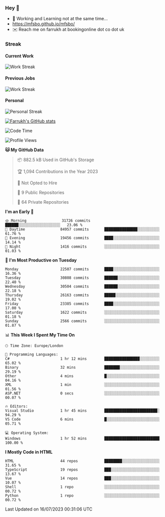 ### Hey 👋

- 🏃 Working and Learning not at the same time...
- https://mfsbo.github.io/mfsbo/
- ✉️ Reach me on farrukh at bookingonline dot co dot uk

### Streak
#### Current Work
![Work Streak](https://streak-stats.demolab.com/?user=mfsbo)
#### Previous Jobs
![Work Streak](https://streak-stats.demolab.com/?user=farrukhcw)
#### Personal
![Personal Streak](https://streak-stats.demolab.com/?user=farrukhsubhani)

[![Farrukh's GitHub stats](https://github-readme-stats.vercel.app/api?username=mfsbo&hide=stars&count_private=true)](https://github.com/mfsbo/)

<!--START_SECTION:waka-->
![Code Time](http://img.shields.io/badge/Code%20Time-356%20hrs%2041%20mins-blue)

![Profile Views](http://img.shields.io/badge/Profile%20Views-12-blue)

**🐱 My GitHub Data** 

> 📦 882.5 kB Used in GitHub's Storage 
 > 
> 🏆 1,094 Contributions in the Year 2023
 > 
> 🚫 Not Opted to Hire
 > 
> 📜 9 Public Repositories 
 > 
> 🔑 64 Private Repositories 
 > 
**I'm an Early 🐤** 

```text
🌞 Morning                31726 commits       ██████░░░░░░░░░░░░░░░░░░░   23.06 % 
🌆 Daytime                84957 commits       ███████████████░░░░░░░░░░   61.76 % 
🌃 Evening                19456 commits       ████░░░░░░░░░░░░░░░░░░░░░   14.14 % 
🌙 Night                  1416 commits        ░░░░░░░░░░░░░░░░░░░░░░░░░   01.03 % 
```
📅 **I'm Most Productive on Tuesday** 

```text
Monday                   22507 commits       ████░░░░░░░░░░░░░░░░░░░░░   16.36 % 
Tuesday                  30808 commits       ██████░░░░░░░░░░░░░░░░░░░   22.40 % 
Wednesday                30504 commits       ██████░░░░░░░░░░░░░░░░░░░   22.18 % 
Thursday                 26163 commits       █████░░░░░░░░░░░░░░░░░░░░   19.02 % 
Friday                   23385 commits       ████░░░░░░░░░░░░░░░░░░░░░   17.00 % 
Saturday                 1622 commits        ░░░░░░░░░░░░░░░░░░░░░░░░░   01.18 % 
Sunday                   2566 commits        ░░░░░░░░░░░░░░░░░░░░░░░░░   01.87 % 
```


📊 **This Week I Spent My Time On** 

```text
🕑︎ Time Zone: Europe/London

💬 Programming Languages: 
C#                       1 hr 12 mins        ████████████████░░░░░░░░░   65.02 % 
Binary                   32 mins             ███████░░░░░░░░░░░░░░░░░░   29.19 % 
Other                    4 mins              █░░░░░░░░░░░░░░░░░░░░░░░░   04.16 % 
XML                      1 min               ░░░░░░░░░░░░░░░░░░░░░░░░░   01.56 % 
ASP.NET                  0 secs              ░░░░░░░░░░░░░░░░░░░░░░░░░   00.07 % 

🔥 Editors: 
Visual Studio            1 hr 45 mins        ████████████████████████░   94.29 % 
VS Code                  6 mins              █░░░░░░░░░░░░░░░░░░░░░░░░   05.71 % 

💻 Operating System: 
Windows                  1 hr 52 mins        █████████████████████████   100.00 % 
```

**I Mostly Code in HTML** 

```text
HTML                     44 repos            ████████░░░░░░░░░░░░░░░░░   31.65 % 
TypeScript               19 repos            ███░░░░░░░░░░░░░░░░░░░░░░   13.67 % 
Vue                      14 repos            ███░░░░░░░░░░░░░░░░░░░░░░   10.07 % 
Shell                    1 repo              ░░░░░░░░░░░░░░░░░░░░░░░░░   00.72 % 
Python                   1 repo              ░░░░░░░░░░░░░░░░░░░░░░░░░   00.72 % 
```




 Last Updated on 16/07/2023 00:31:06 UTC
<!--END_SECTION:waka-->
<!--
**mfsbo/mfsbo** is a ✨ _special_ ✨ repository because its `README.md` (this file) appears on your GitHub profile.

Here are some ideas to get you started:

- 🔭 I’m currently working on ...
- 🌱 I’m currently learning ...
- 👯 I’m looking to collaborate on ...
- 🤔 I’m looking for help with ...
- 💬 Ask me about ...
- 📫 How to reach me: ...
- 😄 Pronouns: ...
- ⚡ Fun fact: ...
-->
